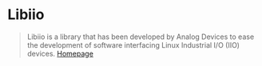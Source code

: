 # Libiio

> Libiio is a library that has been developed by Analog Devices to ease the development of software interfacing Linux Industrial I/O (IIO) devices. [Homepage](https://wiki.analog.com/resources/tools-software/linux-software/libiio)
